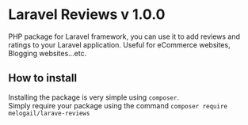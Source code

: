 # Laravel Reviews v 1.0.0
PHP package for Laravel framework, you can use it to add reviews and ratings to your Laravel application.
Useful for eCommerce websites, Blogging websites...etc.

## How to install
Installing the package is very simple using <code>composer</code>.<br>
Simply require your package using the command <code>composer require melogail/larave-reviews</code>